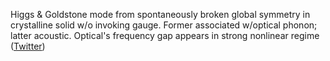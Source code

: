 
Higgs & Goldstone mode from spontaneously broken global symmetry in crystalline solid w/o invoking gauge. Former associated w/optical phonon; latter acoustic. Optical's frequency gap appears in strong nonlinear regime ([Twitter](https://twitter.com/JoshuahHeath/status/1158393197237886976))
